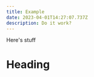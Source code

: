 ```yaml
---
title: Example
date: 2023-04-01T14:27:07.737Z
description: Do it work?
---
```

H﻿ere's stuff



# H﻿eading